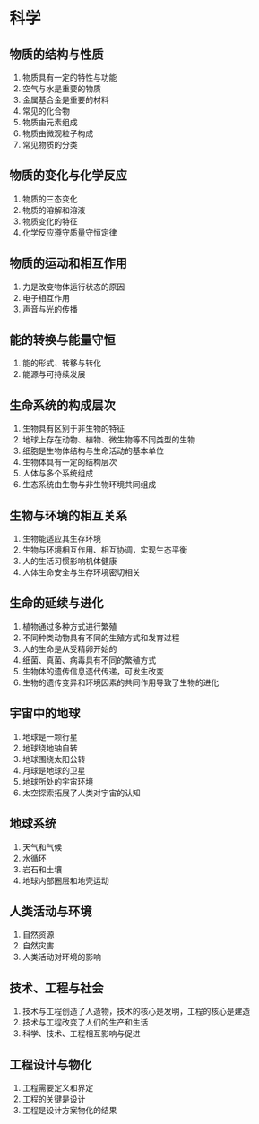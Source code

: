 # 科学

## 物质的结构与性质

1. 物质具有一定的特性与功能
2. 空气与水是重要的物质
3. 金属基合金是重要的材料
4. 常见的化合物
5. 物质由元素组成
6. 物质由微观粒子构成
7. 常见物质的分类

## 物质的变化与化学反应

1. 物质的三态变化
2. 物质的溶解和溶液
3. 物质变化的特征
4. 化学反应遵守质量守恒定律

## 物质的运动和相互作用

1. 力是改变物体运行状态的原因
2. 电子相互作用
3. 声音与光的传播

## 能的转换与能量守恒

1. 能的形式、转移与转化
2. 能源与可持续发展

## 生命系统的构成层次

1. 生物具有区别于非生物的特征
2. 地球上存在动物、植物、微生物等不同类型的生物
3. 细胞是生物体结构与生命活动的基本单位
4. 生物体具有一定的结构层次
5. 人体与多个系统组成
6. 生态系统由生物与非生物环境共同组成

## 生物与环境的相互关系

1. 生物能适应其生存环境
2. 生物与环境相互作用、相互协调，实现生态平衡
3. 人的生活习惯影响机体健康
4. 人体生命安全与生存环境密切相关

## 生命的延续与进化

1. 植物通过多种方式进行繁殖
2. 不同种类动物具有不同的生殖方式和发育过程
3. 人的生命是从受精卵开始的
4. 细菌、真菌、病毒具有不同的繁殖方式
5. 生物体的遗传信息逐代传递，可发生改变
6. 生物的遗传变异和环境因素的共同作用导致了生物的进化

## 宇宙中的地球

1. 地球是一颗行星
2. 地球绕地轴自转
3. 地球围绕太阳公转
4. 月球是地球的卫星
5. 地球所处的宇宙环境
6. 太空探索拓展了人类对宇宙的认知

## 地球系统

1. 天气和气候
2. 水循环
3. 岩石和土壤
4. 地球内部圈层和地壳运动

## 人类活动与环境

1. 自然资源
2. 自然灾害
3. 人类活动对环境的影响

## 技术、工程与社会

1. 技术与工程创造了人造物，技术的核心是发明，工程的核心是建造
2. 技术与工程改变了人们的生产和生活
3. 科学、技术、工程相互影响与促进

## 工程设计与物化

1. 工程需要定义和界定
2. 工程的关键是设计
3. 工程是设计方案物化的结果
